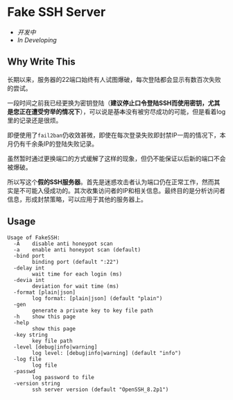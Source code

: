 # Fake SSH Server

* _开发中_
* _In Developing_

## Why Write This

长期以来，服务器的22端口始终有人试图爆破，每次登陆都会显示有数百次失败的尝试。

一段时间之前我已经更换为密钥登陆（**建议停止口令登陆SSH而使用密钥，尤其是您正在遭受穷举的情况下**），可以说是~~基本~~没有被穷尽成功的可能，但是看着log里的记录还是很烦。

即便使用了`fail2ban`仍收效甚微，即使在每次登录失败即封禁IP一周的情况下，本月仍有千余条IP的登陆失败记录。

虽然暂时通过更换端口的方式缓解了这样的现象，但仍不能保证以后新的端口不会被爆破。

所以写这个**假的SSH服务器**。首先是迷惑攻击者认为端口仍在正常工作，然而其实是不可能入侵成功的。其次收集访问者的IP和相关信息。最终目的是分析访问者信息，形成封禁策略，可以应用于其他的服务器上。

## Usage

```text
Usage of FakeSSH:
  -A	disable anti honeypot scan
  -a	enable anti honeypot scan (default)
  -bind port
    	binding port (default ":22")
  -delay int
    	wait time for each login (ms)
  -devia int
    	deviation for wait time (ms)
  -format [plain|json]
    	log format: [plain|json] (default "plain")
  -gen
    	generate a private key to key file path
  -h	show this page
  -help
    	show this page
  -key string
    	key file path
  -level [debug|info|warning]
    	log level: [debug|info|warning] (default "info")
  -log file
    	log file
  -passwd
    	log password to file
  -version string
    	ssh server version (default "OpenSSH_8.2p1")
```
